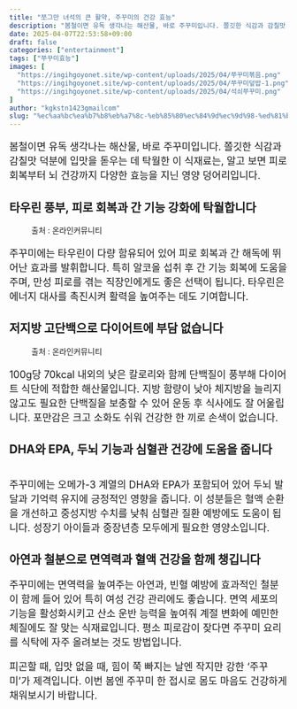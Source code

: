 ```yaml
---
title: "쪼그만 녀석의 큰 활약, 주꾸미의 건강 효능"
description: "봄철이면 유독 생각나는 해산물, 바로 주꾸미입니다. 쫄깃한 식감과 감칠맛 덕분에 입맛을 돋우는 데 탁월한 이 식재료는, 알고 보면 피로 회복부터 뇌 건강까지 다양한 효능을 지닌 영양 덩어리입니다."
date: 2025-04-07T22:53:58+09:00
draft: false
categories: ["entertainment"]
tags: ["쭈꾸미효능"]
images: [
  "https://ingihgoyonet.site/wp-content/uploads/2025/04/쭈꾸미볶음.png"
  "https://ingihgoyonet.site/wp-content/uploads/2025/04/쭈꾸미덮밥-1.png"
  "https://ingihgoyonet.site/wp-content/uploads/2025/04/석쇠쭈꾸미.png"
]
author: "kgkstn1423gmailcom"
slug: "%ec%aa%bc%ea%b7%b8%eb%a7%8c-%eb%85%80%ec%84%9d%ec%9d%98-%ed%81%b0-%ed%99%9c%ec%95%bd-%ec%a3%bc%ea%be%b8%eb%af%b8%ec%9d%98-%ea%b1%b4%ea%b0%95-%ed%9a%a8%eb%8a%a5"
---
```


<p style="font-size:18px">봄철이면 유독 생각나는 해산물, 바로 주꾸미입니다. 쫄깃한 식감과 감칠맛 덕분에 입맛을 돋우는 데 탁월한 이 식재료는, 알고 보면 피로 회복부터 뇌 건강까지 다양한 효능을 지닌 영양 덩어리입니다.</p> <h2 >타우린 풍부, 피로 회복과 간 기능 강화에 탁월합니다</h2> <figure ><img src="https://ingihgoyonet.site/wp-content/uploads/2025/04/쭈꾸미볶음.png" alt="" style="aspect-ratio:16/9;object-fit:cover"/><figcaption >출처 : 온라인커뮤니티</figcaption></figure> <p style="font-size:18px">주꾸미에는 타우린이 다량 함유되어 있어 피로 회복과 간 해독에 뛰어난 효과를 발휘합니다. 특히 알코올 섭취 후 간 기능 회복에 도움을 주며, 만성 피로를 겪는 직장인에게도 좋은 선택이 됩니다. 타우린은 에너지 대사를 촉진시켜 활력을 높여주는 데도 기여합니다.</p> <h2 >저지방 고단백으로 다이어트에 부담 없습니다</h2> <figure ><img src="https://ingihgoyonet.site/wp-content/uploads/2025/04/쭈꾸미덮밥-1.png" alt="" style="aspect-ratio:16/9;object-fit:cover"/><figcaption >출처 : 온라인커뮤니티</figcaption></figure> <p style="font-size:18px">100g당 70kcal 내외의 낮은 칼로리와 함께 단백질이 풍부해 다이어트 식단에 적합한 해산물입니다. 지방 함량이 낮아 체지방을 늘리지 않고도 필요한 단백질을 보충할 수 있어 운동 후 식사에도 잘 어울립니다. 포만감은 크고 소화도 쉬워 건강한 한 끼로 손색이 없습니다.</p> <h2 >DHA와 EPA, 두뇌 기능과 심혈관 건강에 도움을 줍니다</h2> <figure ><img src="https://ingihgoyonet.site/wp-content/uploads/2025/04/석쇠쭈꾸미.png" alt="" /></figure> <p style="font-size:18px">주꾸미에는 오메가-3 계열의 DHA와 EPA가 포함되어 있어 두뇌 발달과 기억력 유지에 긍정적인 영향을 줍니다. 이 성분들은 혈액 순환을 개선하고 중성지방 수치를 낮춰 심혈관 질환 예방에도 도움이 됩니다. 성장기 아이들과 중장년층 모두에게 필요한 영양소입니다.</p> <h2 >아연과 철분으로 면역력과 혈액 건강을 함께 챙깁니다</h2> <p style="font-size:18px">주꾸미에는 면역력을 높여주는 아연과, 빈혈 예방에 효과적인 철분이 함께 들어 있어 특히 여성 건강 관리에도 좋습니다. 면역 세포의 기능을 활성화시키고 산소 운반 능력을 높여줘 계절 변화에 예민한 체질에도 잘 맞는 식재료입니다. 평소 피로감이 잦다면 주꾸미 요리를 식탁에 자주 올려보는 것도 방법입니다.</p> <p style="font-size:18px">피곤할 때, 입맛 없을 때, 힘이 쭉 빠지는 날엔 작지만 강한 ‘주꾸미’가 제격입니다. 이번 봄엔 주꾸미 한 접시로 몸도 마음도 건강하게 채워보시기 바랍니다.</p>